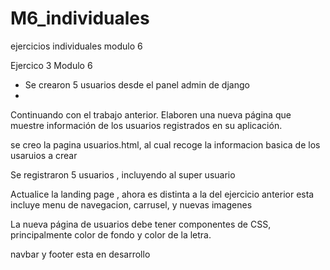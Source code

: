 # M6_individuales
ejercicios individuales modulo 6 


Ejercico 3 Modulo 6

- Se crearon 5 usuarios desde el panel admin de django
- 
Continuando con el trabajo anterior. Elaboren una nueva página que muestre información de los
usuarios registrados en su aplicación.

se creo la pagina usuarios.html, al cual recoge la informacion basica de los usaruios a crear


Se registraron 5 usuarios , incluyendo al super usuario

Actualice la landing page , ahora es distinta a la del ejercicio anterior 
esta incluye menu de navegacion, carrusel, y nuevas imagenes 

La nueva página de usuarios debe tener componentes de CSS, principalmente color de fondo y color
de la letra.

navbar y footer esta en desarrollo